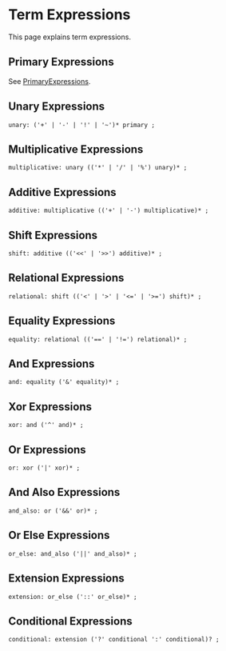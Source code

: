 # Term Expressions

This page explains term expressions.


## Primary Expressions

See [PrimaryExpressions](PrimaryExpressions.md).


## Unary Expressions

    unary: ('+' | '-' | '!' | '~')* primary ;


## Multiplicative Expressions

    multiplicative: unary (('*' | '/' | '%') unary)* ;


## Additive Expressions

    additive: multiplicative (('+' | '-') multiplicative)* ;


## Shift Expressions

    shift: additive (('<<' | '>>') additive)* ;


## Relational Expressions

    relational: shift (('<' | '>' | '<=' | '>=') shift)* ;


## Equality Expressions

    equality: relational (('==' | '!=') relational)* ;


## And Expressions

    and: equality ('&' equality)* ;


## Xor Expressions

    xor: and ('^' and)* ;


## Or Expressions

    or: xor ('|' xor)* ;


## And Also Expressions

    and_also: or ('&&' or)* ;


## Or Else Expressions

    or_else: and_also ('||' and_also)* ;


## Extension Expressions

    extension: or_else ('::' or_else)* ;


## Conditional Expressions

    conditional: extension ('?' conditional ':' conditional)? ;
